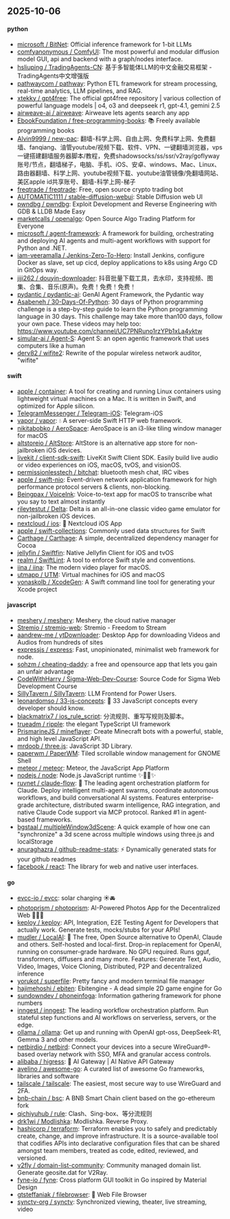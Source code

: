 ## 2025-10-06

#### python
* [microsoft / BitNet](https://github.com/microsoft/BitNet): Official inference framework for 1-bit LLMs
* [comfyanonymous / ComfyUI](https://github.com/comfyanonymous/ComfyUI): The most powerful and modular diffusion model GUI, api and backend with a graph/nodes interface.
* [hsliuping / TradingAgents-CN](https://github.com/hsliuping/TradingAgents-CN): 基于多智能体LLM的中文金融交易框架 - TradingAgents中文增强版
* [pathwaycom / pathway](https://github.com/pathwaycom/pathway): Python ETL framework for stream processing, real-time analytics, LLM pipelines, and RAG.
* [xtekky / gpt4free](https://github.com/xtekky/gpt4free): The official gpt4free repository | various collection of powerful language models | o4, o3 and deepseek r1, gpt-4.1, gemini 2.5
* [airweave-ai / airweave](https://github.com/airweave-ai/airweave): Airweave lets agents search any app
* [EbookFoundation / free-programming-books](https://github.com/EbookFoundation/free-programming-books): 📚 Freely available programming books
* [Alvin9999 / new-pac](https://github.com/Alvin9999/new-pac): 翻墙-科学上网、自由上网、免费科学上网、免费翻墙、fanqiang、油管youtube/视频下载、软件、VPN、一键翻墙浏览器，vps一键搭建翻墙服务器脚本/教程，免费shadowsocks/ss/ssr/v2ray/goflyway账号/节点，翻墙梯子，电脑、手机、iOS、安卓、windows、Mac、Linux、路由器翻墙、科学上网、youtube视频下载、youtube油管镜像/免翻墙网站、美区apple id共享账号、翻墙-科学上网-梯子
* [freqtrade / freqtrade](https://github.com/freqtrade/freqtrade): Free, open source crypto trading bot
* [AUTOMATIC1111 / stable-diffusion-webui](https://github.com/AUTOMATIC1111/stable-diffusion-webui): Stable Diffusion web UI
* [pwndbg / pwndbg](https://github.com/pwndbg/pwndbg): Exploit Development and Reverse Engineering with GDB & LLDB Made Easy
* [marketcalls / openalgo](https://github.com/marketcalls/openalgo): Open Source Algo Trading Platform for Everyone
* [microsoft / agent-framework](https://github.com/microsoft/agent-framework): A framework for building, orchestrating and deploying AI agents and multi-agent workflows with support for Python and .NET.
* [iam-veeramalla / Jenkins-Zero-To-Hero](https://github.com/iam-veeramalla/Jenkins-Zero-To-Hero): Install Jenkins, configure Docker as slave, set up cicd, deploy applications to k8s using Argo CD in GitOps way.
* [jiji262 / douyin-downloader](https://github.com/jiji262/douyin-downloader): 抖音批量下载工具，去水印，支持视频、图集、合集、音乐(原声)。免费！免费！免费！
* [pydantic / pydantic-ai](https://github.com/pydantic/pydantic-ai): GenAI Agent Framework, the Pydantic way
* [Asabeneh / 30-Days-Of-Python](https://github.com/Asabeneh/30-Days-Of-Python): 30 days of Python programming challenge is a step-by-step guide to learn the Python programming language in 30 days. This challenge may take more than100 days, follow your own pace. These videos may help too: https://www.youtube.com/channel/UC7PNRuno1rzYPb1xLa4yktw
* [simular-ai / Agent-S](https://github.com/simular-ai/Agent-S): Agent S: an open agentic framework that uses computers like a human
* [derv82 / wifite2](https://github.com/derv82/wifite2): Rewrite of the popular wireless network auditor, "wifite"

#### swift
* [apple / container](https://github.com/apple/container): A tool for creating and running Linux containers using lightweight virtual machines on a Mac. It is written in Swift, and optimized for Apple silicon.
* [TelegramMessenger / Telegram-iOS](https://github.com/TelegramMessenger/Telegram-iOS): Telegram-iOS
* [vapor / vapor](https://github.com/vapor/vapor): 💧 A server-side Swift HTTP web framework.
* [nikitabobko / AeroSpace](https://github.com/nikitabobko/AeroSpace): AeroSpace is an i3-like tiling window manager for macOS
* [altstoreio / AltStore](https://github.com/altstoreio/AltStore): AltStore is an alternative app store for non-jailbroken iOS devices.
* [livekit / client-sdk-swift](https://github.com/livekit/client-sdk-swift): LiveKit Swift Client SDK. Easily build live audio or video experiences on iOS, macOS, tvOS, and visionOS.
* [permissionlesstech / bitchat](https://github.com/permissionlesstech/bitchat): bluetooth mesh chat, IRC vibes
* [apple / swift-nio](https://github.com/apple/swift-nio): Event-driven network application framework for high performance protocol servers & clients, non-blocking.
* [Beingpax / VoiceInk](https://github.com/Beingpax/VoiceInk): Voice-to-text app for macOS to transcribe what you say to text almost instantly
* [rileytestut / Delta](https://github.com/rileytestut/Delta): Delta is an all-in-one classic video game emulator for non-jailbroken iOS devices.
* [nextcloud / ios](https://github.com/nextcloud/ios): 📱 Nextcloud iOS App
* [apple / swift-collections](https://github.com/apple/swift-collections): Commonly used data structures for Swift
* [Carthage / Carthage](https://github.com/Carthage/Carthage): A simple, decentralized dependency manager for Cocoa
* [jellyfin / Swiftfin](https://github.com/jellyfin/Swiftfin): Native Jellyfin Client for iOS and tvOS
* [realm / SwiftLint](https://github.com/realm/SwiftLint): A tool to enforce Swift style and conventions.
* [iina / iina](https://github.com/iina/iina): The modern video player for macOS.
* [utmapp / UTM](https://github.com/utmapp/UTM): Virtual machines for iOS and macOS
* [yonaskolb / XcodeGen](https://github.com/yonaskolb/XcodeGen): A Swift command line tool for generating your Xcode project

#### javascript
* [meshery / meshery](https://github.com/meshery/meshery): Meshery, the cloud native manager
* [Stremio / stremio-web](https://github.com/Stremio/stremio-web): Stremio - Freedom to Stream
* [aandrew-me / ytDownloader](https://github.com/aandrew-me/ytDownloader): Desktop App for downloading Videos and Audios from hundreds of sites
* [expressjs / express](https://github.com/expressjs/express): Fast, unopinionated, minimalist web framework for node.
* [sohzm / cheating-daddy](https://github.com/sohzm/cheating-daddy): a free and opensource app that lets you gain an unfair advantage
* [CodeWithHarry / Sigma-Web-Dev-Course](https://github.com/CodeWithHarry/Sigma-Web-Dev-Course): Source Code for Sigma Web Development Course
* [SillyTavern / SillyTavern](https://github.com/SillyTavern/SillyTavern): LLM Frontend for Power Users.
* [leonardomso / 33-js-concepts](https://github.com/leonardomso/33-js-concepts): 📜 33 JavaScript concepts every developer should know.
* [blackmatrix7 / ios_rule_script](https://github.com/blackmatrix7/ios_rule_script): 分流规则、重写写规则及脚本。
* [trueadm / ripple](https://github.com/trueadm/ripple): the elegant TypeScript UI framework
* [PrismarineJS / mineflayer](https://github.com/PrismarineJS/mineflayer): Create Minecraft bots with a powerful, stable, and high level JavaScript API.
* [mrdoob / three.js](https://github.com/mrdoob/three.js): JavaScript 3D Library.
* [paperwm / PaperWM](https://github.com/paperwm/PaperWM): Tiled scrollable window management for GNOME Shell
* [meteor / meteor](https://github.com/meteor/meteor): Meteor, the JavaScript App Platform
* [nodejs / node](https://github.com/nodejs/node): Node.js JavaScript runtime ✨🐢🚀✨
* [ruvnet / claude-flow](https://github.com/ruvnet/claude-flow): 🌊 The leading agent orchestration platform for Claude. Deploy intelligent multi-agent swarms, coordinate autonomous workflows, and build conversational AI systems. Features enterprise-grade architecture, distributed swarm intelligence, RAG integration, and native Claude Code support via MCP protocol. Ranked #1 in agent-based frameworks.
* [bgstaal / multipleWindow3dScene](https://github.com/bgstaal/multipleWindow3dScene): A quick example of how one can "synchronize" a 3d scene across multiple windows using three.js and localStorage
* [anuraghazra / github-readme-stats](https://github.com/anuraghazra/github-readme-stats): ⚡ Dynamically generated stats for your github readmes
* [facebook / react](https://github.com/facebook/react): The library for web and native user interfaces.

#### go
* [evcc-io / evcc](https://github.com/evcc-io/evcc): solar charging ☀️🚘
* [photoprism / photoprism](https://github.com/photoprism/photoprism): AI-Powered Photos App for the Decentralized Web 🌈💎✨
* [keploy / keploy](https://github.com/keploy/keploy): API, Integration, E2E Testing Agent for Developers that actually work. Generate tests, mocks/stubs for your APIs!
* [mudler / LocalAI](https://github.com/mudler/LocalAI): 🤖 The free, Open Source alternative to OpenAI, Claude and others. Self-hosted and local-first. Drop-in replacement for OpenAI, running on consumer-grade hardware. No GPU required. Runs gguf, transformers, diffusers and many more. Features: Generate Text, Audio, Video, Images, Voice Cloning, Distributed, P2P and decentralized inference
* [yorukot / superfile](https://github.com/yorukot/superfile): Pretty fancy and modern terminal file manager
* [hajimehoshi / ebiten](https://github.com/hajimehoshi/ebiten): Ebitengine - A dead simple 2D game engine for Go
* [sundowndev / phoneinfoga](https://github.com/sundowndev/phoneinfoga): Information gathering framework for phone numbers
* [inngest / inngest](https://github.com/inngest/inngest): The leading workflow orchestration platform. Run stateful step functions and AI workflows on serverless, servers, or the edge.
* [ollama / ollama](https://github.com/ollama/ollama): Get up and running with OpenAI gpt-oss, DeepSeek-R1, Gemma 3 and other models.
* [netbirdio / netbird](https://github.com/netbirdio/netbird): Connect your devices into a secure WireGuard®-based overlay network with SSO, MFA and granular access controls.
* [alibaba / higress](https://github.com/alibaba/higress): 🤖 AI Gateway | AI Native API Gateway
* [avelino / awesome-go](https://github.com/avelino/awesome-go): A curated list of awesome Go frameworks, libraries and software
* [tailscale / tailscale](https://github.com/tailscale/tailscale): The easiest, most secure way to use WireGuard and 2FA.
* [bnb-chain / bsc](https://github.com/bnb-chain/bsc): A BNB Smart Chain client based on the go-ethereum fork
* [qichiyuhub / rule](https://github.com/qichiyuhub/rule): Clash、Sing-box、等分流规则
* [drk1wi / Modlishka](https://github.com/drk1wi/Modlishka): Modlishka. Reverse Proxy.
* [hashicorp / terraform](https://github.com/hashicorp/terraform): Terraform enables you to safely and predictably create, change, and improve infrastructure. It is a source-available tool that codifies APIs into declarative configuration files that can be shared amongst team members, treated as code, edited, reviewed, and versioned.
* [v2fly / domain-list-community](https://github.com/v2fly/domain-list-community): Community managed domain list. Generate geosite.dat for V2Ray.
* [fyne-io / fyne](https://github.com/fyne-io/fyne): Cross platform GUI toolkit in Go inspired by Material Design
* [gtsteffaniak / filebrowser](https://github.com/gtsteffaniak/filebrowser): 📂 Web File Browser
* [synctv-org / synctv](https://github.com/synctv-org/synctv): Synchronized viewing, theater, live streaming, video
